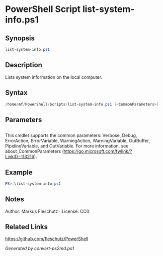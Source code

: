 # PowerShell Script list-system-info.ps1

## Synopsis
```powershell
list-system-info.ps1
```

## Description
Lists system information on the local computer.

## Syntax
```powershell
/home/mf/PowerShell/Scripts/list-system-info.ps1 [<CommonParameters>]
```

## Parameters
## <CommonParameters>
This cmdlet supports the common parameters: Verbose, Debug, ErrorAction, ErrorVariable, WarningAction, WarningVariable, OutBuffer, PipelineVariable, and OutVariable. For more information, see about_CommonParameters (https://go.microsoft.com/fwlink/?LinkID=113216).

## Example
```powershell
PS>.\list-system-info.ps1
```


## Notes
Author: Markus Fleschutz · License: CC0

## Related Links
https://github.com/fleschutz/PowerShell

*Generated by convert-ps2md.ps1*
